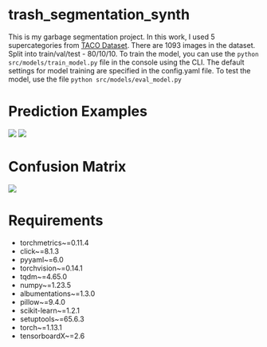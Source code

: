 # trash_segmentation_synth
This is my garbage segmentation project. In this work, I used 5 supercategories from [TACO Dataset](http://tacodataset.org/). There are 1093 images in the dataset. Split into train/val/test - 80/10/10. 
To train the model, you can use the ```python src/models/train_model.py``` file in the console using the CLI. The default settings for model training are specified in the config.yaml file. To test the model, use the file ```python src/models/eval_model.py```

# Prediction Examples
![](https://i.ibb.co/R0zvRng/image.png)
![](https://i.ibb.co/G7P7twy/1.png)

# Confusion Matrix
![](https://i.ibb.co/j3FgM8n/CM.png)

# Requirements
- torchmetrics~=0.11.4
- click~=8.1.3
- pyyaml~=6.0
- torchvision~=0.14.1
- tqdm~=4.65.0
- numpy~=1.23.5
- albumentations~=1.3.0
- pillow~=9.4.0
- scikit-learn~=1.2.1
- setuptools~=65.6.3
- torch~=1.13.1
- tensorboardX~=2.6
